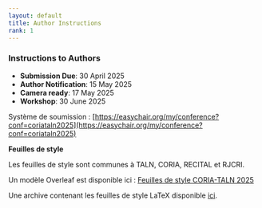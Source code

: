 ```yaml
---
layout: default
title: Author Instructions
rank: 1
---
```

### Instructions to Authors

* **Submission Due**: 30 April 2025
* **Author Notification**: 15 May 2025
* **Camera ready**: 17 May 2025
* **Workshop**: 30 June 2025

Système de soumission : [https://easychair.org/my/conference?conf=coriataln2025](https://easychair.org/my/conference?conf=coriataln2025)

**Feuilles de style**

Les feuilles de style sont communes à TALN, CORIA, RECITAL et RJCRI.

Un modèle Overleaf est disponible ici : [Feuilles de style CORIA-TALN 2025](https://www.overleaf.com/latex/templates/modele-de-document-pour-coria-taln-2025/fbxpxfpqhmkm)

Une archive contenant les feuilles de style LaTeX disponible [ici](https://coria-taln-2025.lis-lab.fr/wp-content/uploads/2025/01/Modele-de-document-pour-CORIA-TALN-2025.zip).


